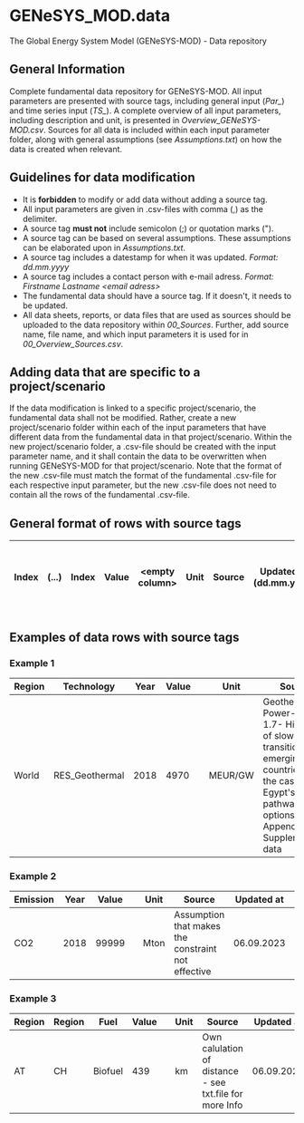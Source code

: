 # GENeSYS_MOD.data
The Global Energy System Model (GENeSYS-MOD) - Data repository

## General Information
Complete fundamental data repository for GENeSYS-MOD. All input parameters are presented with source tags, including general input (*Par_*) and time series input (*TS_*). A complete overview of all input parameters, including description and unit, is presented in *Overview_GENeSYS-MOD.csv*. Sources for all data is included within each input parameter folder, along with general assumptions (see *Assumptions.txt*) on how the data is created when relevant. 

## Guidelines for data modification
- It is **forbidden** to modify or add data without adding a source tag.
- All input parameters are given in .csv-files with comma (,) as the delimiter.
- A source tag **must not** include semicolon (;) or quotation marks (").
- A source tag can be based on several assumptions. These assumptions can be elaborated upon in *Assumptions.txt*.
- A source tag includes a datestamp for when it was updated. *Format: dd.mm.yyyy*
- A source tag includes a contact person with e-mail adress. *Format: Firstname Lastname \<email adress>*
- The fundamental data should have a source tag. If it doesn't, it needs to be updated.
- All data sheets, reports, or data files that are used as sources should be uploaded to the data repository within *00_Sources*. Further, add source name, file name, and which input parameters it is used for in *00_Overview_Sources.csv*.  

## Adding data that are specific to a project/scenario
If the data modification is linked to a specific project/scenario, the fundamental data shall not be modified. Rather, create a new project/scenario folder within each of the input parameters that have different data from the fundamental data in that project/scenario. Within the new project/scenario folder, a .csv-file should be created with the input parameter name, and it shall contain the data to be overwritten when running GENeSYS-MOD for that project/scenario. Note that the format of the new .csv-file must match the format of the fundamental .csv-file for each respective input parameter, but the new .csv-file does not need to contain all the rows of the fundamental .csv-file. 

## General format of rows with source tags
|Index|(...)|Index|Value|\<empty column>|Unit| Source | Updated at (dd.mm.yyyy) | Updated by (Firstname Lastname \<email adress>)|
| ------| ----- | ------| ------- | --- |--|-----|-------------|---------------| 

## Examples of data rows with source tags
### Example 1
|Region|Technology|Year|Value||Unit| Source | Updated at | Updated by |
| ------| ----- | ------| ------- | --- |--|-----|-------------|---------------| 
|World|RES_Geothermal|2018|4970| |MEUR/GW|Geothermal Power- Table 1.7- High cost of slow energy transitions for emerging countries: On the case of Egypt's pathway options- Appendix A Supplementary data | 06.09.2023 | John Johnson \<name@domain.com> |

### Example 2

|Emission|Year|Value||Unit| Source | Updated at | Updated by |
| ------| ------| ------- | --- |--|-----|-------------|---------------| 
|CO2|2018|99999| |Mton|Assumption that makes the constraint not effective | 06.09.2023 | John Johnson \<name@domain.com>  |

### Example 3
|Region|Region|Fuel|Value ||Unit| Source | Updated at | Updated by |
| ------| ------| ------- | --- |--|--|---|-------------|---------------|
|AT|CH|Biofuel|439| |km|Own calulation of distance - see txt.file for more Info | 06.09.2023 | John Johnson \<name@domain.com>  |